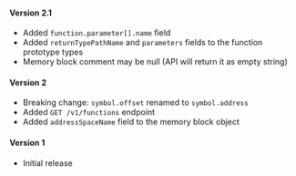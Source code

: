 #### Version 2.1

- Added `function.parameter[].name` field
- Added `returnTypePathName` and `parameters` fields to the function prototype types
- Memory block comment may be null (API will return it as empty string)

#### Version 2

- Breaking change: `symbol.offset` renamed to `symbol.address`
- Added `GET /v1/functions` endpoint
- Added `addressSpaceName` field to the memory block object

#### Version 1

- Initial release
